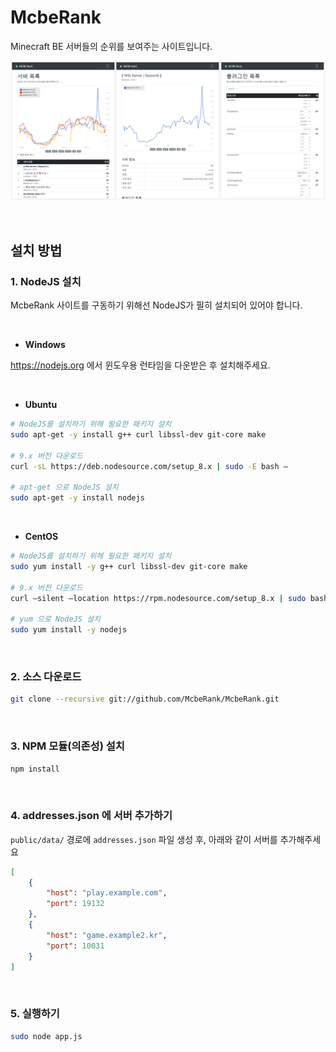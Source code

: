 # McbeRank

Minecraft BE 서버들의 순위를 보여주는 사이트입니다.

![Screenshot](/assets/image/Screenshot.png)

<br>

## 설치 방법

### 1. NodeJS 설치

McbeRank 사이트를 구동하기 위해선 NodeJS가 필히 설치되어 있어야 합니다.

<br>

* **Windows**

https://nodejs.org 에서 윈도우용 런타임을 다운받은 후 설치해주세요.

<br>

* **Ubuntu**
```bash
# NodeJS를 설치하기 위해 필요한 패키지 설치
sudo apt-get -y install g++ curl libssl-dev git-core make

# 9.x 버전 다운로드
curl -sL https://deb.nodesource.com/setup_8.x | sudo -E bash –

# apt-get 으로 NodeJS 설치
sudo apt-get -y install nodejs
```

<br>

* **CentOS**
```bash
# NodeJS를 설치하기 위해 필요한 패키지 설치
sudo yum install -y g++ curl libssl-dev git-core make

# 9.x 버전 다운로드
curl –silent –location https://rpm.nodesource.com/setup_8.x | sudo bash –

# yum 으로 NodeJS 설치
sudo yum install -y nodejs
```

<br>

### 2. 소스 다운로드
```bash
git clone --recursive git://github.com/McbeRank/McbeRank.git
```

<br>

### 3. NPM 모듈(의존성) 설치
```bash
npm install
```

<br>

### 4. addresses.json 에 서버 추가하기
`public/data/` 경로에 `addresses.json` 파일 생성 후, 아래와 같이 서버를 추가해주세요

```json
[
	{
		"host": "play.example.com",
		"port": 19132
	},
	{
		"host": "game.example2.kr",
		"port": 10031
	}
]
```

<br>

### 5. 실행하기
```bash
sudo node app.js
```